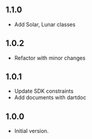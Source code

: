 ## 1.1.0
- Add Solar, Lunar classes 

## 1.0.2
- Refactor with minor changes

## 1.0.1
- Update SDK constraints
- Add documents with dartdoc

## 1.0.0
- Initial version.